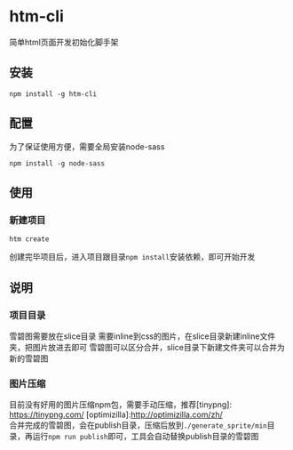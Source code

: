 # htm-cli

简单html页面开发初始化脚手架

## 安装

```shell
npm install -g htm-cli
```

## 配置

为了保证使用方便，需要全局安装node-sass
```shell
npm install -g node-sass
```

## 使用

### 新建项目

```shell
htm create
```
创建完毕项目后，进入项目跟目录`npm install`安装依赖，即可开始开发

## 说明

### 项目目录
雪碧图需要放在slice目录
需要inline到css的图片，在slice目录新建inline文件夹，把图片放进去即可
雪碧图可以区分合并，slice目录下新建文件夹可以合并为新的雪碧图

### 图片压缩
目前没有好用的图片压缩npm包，需要手动压缩，推荐[tinypng]: https://tinypng.com/ [optimizilla]:http://optimizilla.com/zh/  
合并完成的雪碧图，会在publish目录，压缩后放到`./generate_sprite/min`目录，再运行`npm run publish`即可，工具会自动替换publish目录的雪碧图  

